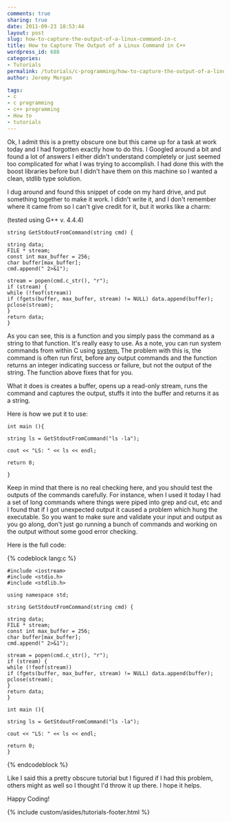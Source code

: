 ```yaml
---
comments: true
sharing: true
date: 2011-09-23 18:53:44
layout: post
slug: how-to-capture-the-output-of-a-linux-command-in-c
title: How to Capture The Output of a Linux Command in C++
wordpress_id: 688
categories:
- Tutorials
permalink: /tutorials/c-programming/how-to-capture-the-output-of-a-linux-command-in-c/
author: Jeremy Morgan

tags:
- c
- c programming
- c++ programming
- How to
- tutorials
---
```


Ok, I admit this is a pretty obscure one but this came up for a task at work today and I had forgotten exactly how to do this. I Googled around a bit and found a lot of answers I either didn't understand completely or just seemed too complicated for what I was trying to accomplish. I had done this with the boost libraries before but I didn't have them on this machine so I wanted a clean, stdlib type solution.

I dug around and found this snippet of code on my hard drive, and put something together to make it work. I didn't write it, and I don't remember where it came from so I can't give credit for it, but it works like a charm:

(tested using G++ v. 4.4.4)

    
    string GetStdoutFromCommand(string cmd) {
    
    string data;
    FILE * stream;
    const int max_buffer = 256;
    char buffer[max_buffer];
    cmd.append(" 2>&1");
    
    stream = popen(cmd.c_str(), "r");
    if (stream) {
    while (!feof(stream))
    if (fgets(buffer, max_buffer, stream) != NULL) data.append(buffer);
    pclose(stream);
    }
    return data;
    }


As you can see, this is a function and you simply pass the command as a string to that function. It's really easy to use. As a note, you can run system commands from within C using [system.](http://www.cplusplus.com/reference/clibrary/cstdlib/system/) The problem with this is, the command is often run first, before any output commands and the function returns an integer indicating success or failure, but not the output of the string. The function above fixes that for you.

What it does is creates a buffer, opens up a read-only stream, runs the command and captures the output, stuffs it into the buffer and returns it as a string.

Here is how we put it to use:

    
    int main (){
    
    string ls = GetStdoutFromCommand("ls -la");
    
    cout << "LS: " << ls << endl;
    
    return 0;
    
    }


Keep in mind that there is no real checking here, and you should test the outputs of the commands carefully. For instance, when I used it today I had a set of long commands where things were piped into grep and cut, etc and I found that if I got unexpected output it caused a problem which hung the executable. So you want to make sure and validate your input and output as you go along, don't just go running a bunch of commands and working on the output without some good error checking.

Here is the full code:

{% codeblock lang:c %}

    #include <iostream>
    #include <stdio.h>
    #include <stdlib.h>
    
    using namespace std;
    
    string GetStdoutFromCommand(string cmd) {
    
    string data;
    FILE * stream;
    const int max_buffer = 256;
    char buffer[max_buffer];
    cmd.append(" 2>&1");
    
    stream = popen(cmd.c_str(), "r");
    if (stream) {
    while (!feof(stream))
    if (fgets(buffer, max_buffer, stream) != NULL) data.append(buffer);
    pclose(stream);
    }
    return data;
    }
    
    int main (){
    
    string ls = GetStdoutFromCommand("ls -la");
    
    cout << "LS: " << ls << endl;
    
    return 0;
    }

{% endcodeblock %}

Like I said this a pretty obscure tutorial but I figured if I had this problem, others might as well so I thought I'd throw it up there. I hope it helps.

Happy Coding!

{% include custom/asides/tutorials-footer.html %}
